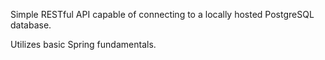 Simple RESTful API capable of connecting to a locally hosted PostgreSQL database.

Utilizes basic Spring fundamentals.